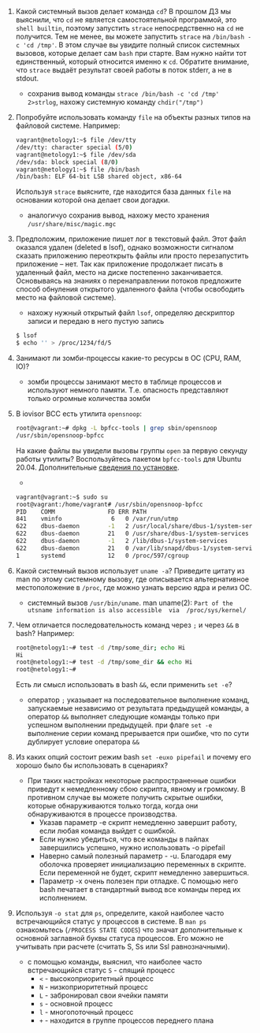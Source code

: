 
1. Какой системный вызов делает команда `cd`? В прошлом ДЗ мы выяснили, что `cd` не является самостоятельной  программой, это `shell builtin`, поэтому запустить `strace` непосредственно на `cd` не получится. Тем не менее, вы можете запустить `strace` на `/bin/bash -c 'cd /tmp'`. В этом случае вы увидите полный список системных вызовов, которые делает сам `bash` при старте. Вам нужно найти тот единственный, который относится именно к `cd`. Обратите внимание, что `strace` выдаёт результат своей работы в поток stderr, а не в stdout.

    - сохранив вывод команды `strace /bin/bash -c 'cd /tmp' 2>strlog`, нахожу системную команду `chdir("/tmp")`


1. Попробуйте использовать команду `file` на объекты разных типов на файловой системе. Например:
    ```bash
    vagrant@netology1:~$ file /dev/tty
    /dev/tty: character special (5/0)
    vagrant@netology1:~$ file /dev/sda
    /dev/sda: block special (8/0)
    vagrant@netology1:~$ file /bin/bash
    /bin/bash: ELF 64-bit LSB shared object, x86-64
    ```
    Используя `strace` выясните, где находится база данных `file` на основании которой она делает свои догадки.

    - аналогичyо сохранив вывод, нахожу место хранения `/usr/share/misc/magic.mgc`

1. Предположим, приложение пишет лог в текстовый файл. Этот файл оказался удален (deleted в lsof), однако возможности сигналом сказать приложению переоткрыть файлы или просто перезапустить приложение – нет. Так как приложение продолжает писать в удаленный файл, место на диске постепенно заканчивается. Основываясь на знаниях о перенаправлении потоков предложите способ обнуления открытого удаленного файла (чтобы освободить место на файловой системе).

    - нахожу нужный открытый файл `lsof`, определяю дескриптор записи и передаю в него пустую запись
    ```bash
    $ lsof
    $ echo '' > /proc/1234/fd/5
    ```

1. Занимают ли зомби-процессы какие-то ресурсы в ОС (CPU, RAM, IO)?

    - зомби процессы занимают место в таблице процессов и используют немного памяти. Т.е. опасность представляют только огромные количества зомби

1. В iovisor BCC есть утилита `opensnoop`:
    ```bash
    root@vagrant:~# dpkg -L bpfcc-tools | grep sbin/opensnoop
    /usr/sbin/opensnoop-bpfcc
    ```
    На какие файлы вы увидели вызовы группы `open` за первую секунду работы утилиты? Воспользуйтесь пакетом `bpfcc-tools` для Ubuntu 20.04. Дополнительные [сведения по установке](https://github.com/iovisor/bcc/blob/master/INSTALL.md).

    -
    ```bash
    vagrant@vagrant:~$ sudo su
    root@vagrant:/home/vagrant# /usr/sbin/opensnoop-bpfcc
    PID    COMM               FD ERR PATH
    841    vminfo              6   0 /var/run/utmp
    622    dbus-daemon        -1   2 /usr/local/share/dbus-1/system-services
    622    dbus-daemon        21   0 /usr/share/dbus-1/system-services
    622    dbus-daemon        -1   2 /lib/dbus-1/system-services
    622    dbus-daemon        21   0 /var/lib/snapd/dbus-1/system-services/
    1      systemd            12   0 /proc/597/cgroup
    ```


1. Какой системный вызов использует `uname -a`? Приведите цитату из man по этому системному вызову, где описывается альтернативное местоположение в `/proc`, где можно узнать версию ядра и релиз ОС.

    - системный вызов `/usr/bin/uname`. man uname(2): `Part of the utsname information is also accessible  via  /proc/sys/kernel/`

1. Чем отличается последовательность команд через `;` и через `&&` в bash? Например:
    ```bash
    root@netology1:~# test -d /tmp/some_dir; echo Hi
    Hi
    root@netology1:~# test -d /tmp/some_dir && echo Hi
    root@netology1:~#
    ```
    Есть ли смысл использовать в bash `&&`, если применить `set -e`?

    - оператор `;` указывает на последовательное выполнение команд, запускаемые независимо от результата предыдущей команды, а оператор `&&` выполняет следующие команды только при успешном выполнении предыдущей. при флаге `set -e` выполнение серии команд прерывается при ошибке, что по сути дублирует условие оператора `&&`

1. Из каких опций состоит режим bash `set -euxo pipefail` и почему его хорошо было бы использовать в сценариях?

    - При таких настройках некоторые распространенные ошибки приведут к немедленному сбою скрипта, явному и громкому. В противном случае вы можете получить скрытые ошибки, которые обнаруживаются только тогда, когда они обнаруживаются в процессе производства.
        - Указав параметр -e скрипт немедленно завершит работу, если любая команда выйдет с ошибкой.
        - Если нужно убедиться, что все команды в пайпах завершились успешно, нужно использовать -o pipefail
        - Наверно самый полезный параметр - -u. Благодаря ему оболочка проверяет инициализацию переменных в скрипте. Если переменной не будет, скрипт немедленно завершиться.
        - Параметр -x очень полезен при отладке. С помощью него bash печатает в стандартный вывод все команды перед их исполнением.

1. Используя `-o stat` для `ps`, определите, какой наиболее часто встречающийся статус у процессов в системе. В `man ps` ознакомьтесь (`/PROCESS STATE CODES`) что значат дополнительные к основной заглавной буквы статуса процессов. Его можно не учитывать при расчете (считать S, Ss или Ssl равнозначными).
    - с помощью команды, выяснил, что наиболее часто встречающийся статус `S` - спящий процесс
        - `<` - высокоприоритетный процесс
        - `N` - низкоприоритетный процесс
        - `L` - забронировал свои ячейки памяти
        - `s` - основной процесс
        - `l` - многопоточный процесс
        - `+` - находится в группе процессов переднего плана